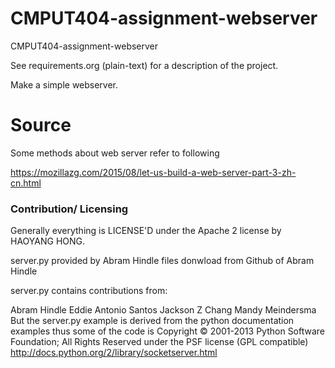 CMPUT404-assignment-webserver
=============================

CMPUT404-assignment-webserver

See requirements.org (plain-text) for a description of the project.

Make a simple webserver.

# Source
Some methods about web server refer to following 

https://mozillazg.com/2015/08/let-us-build-a-web-server-part-3-zh-cn.html

### Contribution/ Licensing
Generally everything is LICENSE'D under the Apache 2 license by HAOYANG HONG.


server.py provided by Abram Hindle 
files donwload from Github of Abram Hindle

server.py contains contributions from:

Abram Hindle
Eddie Antonio Santos
Jackson Z Chang
Mandy Meindersma
But the server.py example is derived from the python documentation examples thus some of the code is Copyright © 2001-2013 Python Software Foundation; All Rights Reserved under the PSF license (GPL compatible) http://docs.python.org/2/library/socketserver.html
